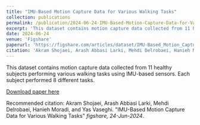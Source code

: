 ```yaml
---
title: "IMU-Based Motion Capture Data for Various Walking Tasks"
collection: publications
permalink: /publication/2024-06-24-IMU-Based-Motion-Capture-Data-for-Various-Walking-Tasks
excerpt: 'This dataset contains motion capture data collected from 11 healthy subjects performing various walking tasks using IMU-based sensors. Each subject performed 8 different tasks.'
date: 2024-06-24
venue: 'Figshare'
paperurl: 'https://figshare.com/articles/dataset/IMU-Based_Motion_Capture_Data_for_Various_Walking_Tasks/26090200'
citation: 'Akram Shojaei, Arash Abbasi Larki, Mehdi Delrobaei, Hanieh Moradi, and Yas Vaseghi. "IMU-Based Motion Capture Data for Various Walking Tasks" figshare, 24-Jun-2024.'
---
```


This dataset contains motion capture data collected from 11 healthy subjects performing various walking tasks using IMU-based sensors. Each subject performed 8 different tasks.

[Download paper here](https://figshare.com/articles/dataset/IMU-Based_Motion_Capture_Data_for_Various_Walking_Tasks/26090200)

Recommended citation: Akram Shojaei, Arash Abbasi Larki, Mehdi Delrobaei, Hanieh Moradi, and Yas Vaseghi. "IMU-Based Motion Capture Data for Various Walking Tasks" <i>figshare, 24-Jun-2024</i>.
